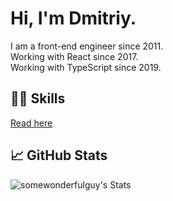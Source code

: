 # Hi, I'm Dmitriy.
I am a front-end engineer since 2011.\
Working with React since 2017.\
Working with TypeScript since 2019.

<!--
- Design system
- Player
-->

## 👨‍💻 Skills
[Read here](https://github.com/somewonderfulguy/somewonderfulguy/blob/main/SKILLS.md)

<!-- ## 🖥️ Portfolio

See this!

## 🎓 Currently learning

Always learning!  -->

## 📈 GitHub Stats
![somewonderfulguy's Stats](https://github-readme-stats.vercel.app/api?username=somewonderfulguy&theme=yeblu&show_icons=true&hide_border=true&count_private=true)

